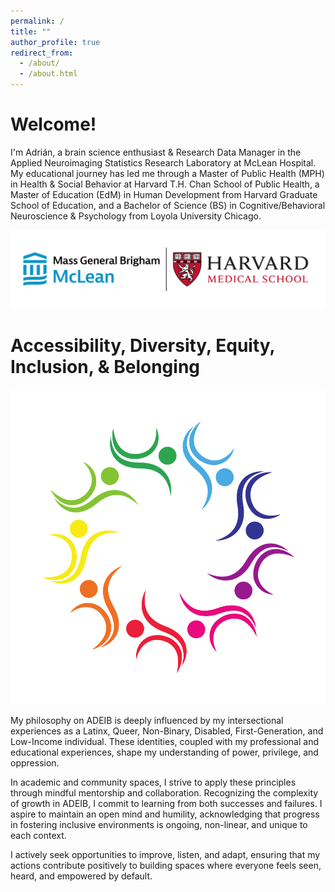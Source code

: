 ```yaml
---
permalink: /
title: ""
author_profile: true
redirect_from: 
  - /about/
  - /about.html
---
```


**Welcome!**
=====
I'm Adrián, a brain science enthusiast & Research Data Manager in the Applied Neuroimaging Statistics Research Laboratory at McLean Hospital. My educational journey has led me through a Master of Public Health (MPH) in Health & Social Behavior at Harvard T.H. Chan School of Public Health, a Master of Education (EdM) in Human Development from Harvard Graduate School of Education, and a Bachelor of Science (BS) in Cognitive/Behavioral Neuroscience & Psychology from Loyola University Chicago.
<p align="center">
  <img src="/images/McLean-Harvard Banner.svg">
</p>

**Accessibility, Diversity, Equity, Inclusion, & Belonging**
=====
<p align="center">
  <img src="/images/ADEIB.svg">
</p>
My philosophy on ADEIB is deeply influenced by my intersectional experiences as a Latinx, Queer, Non-Binary, Disabled, First-Generation, and Low-Income individual. These identities, coupled with my professional and educational experiences, shape my understanding of power, privilege, and oppression.

In academic and community spaces, I strive to apply these principles through mindful mentorship and collaboration. Recognizing the complexity of growth in ADEIB, I commit to learning from both successes and failures. I aspire to maintain an open mind and humility, acknowledging that progress in fostering inclusive environments is ongoing, non-linear, and unique to each context.

I actively seek opportunities to improve, listen, and adapt, ensuring that my actions contribute positively to building spaces where everyone feels seen, heard, and empowered by default.
